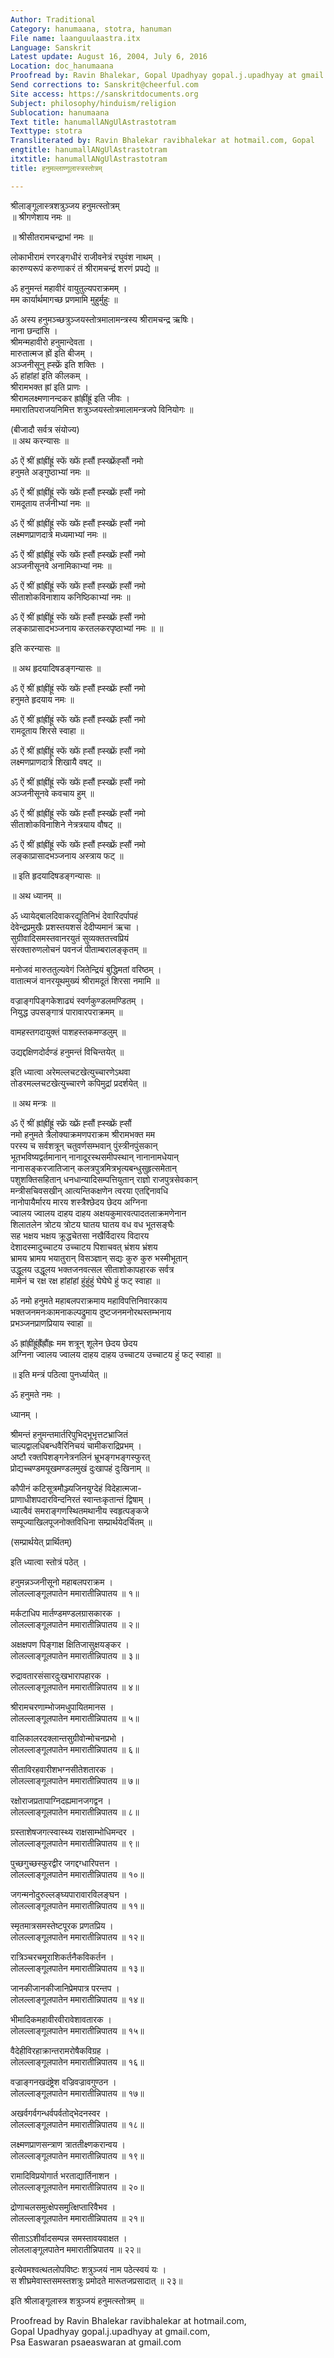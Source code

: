 ```yaml
---
Author: Traditional
Category: hanumaana, stotra, hanuman
File name: laanguulaastra.itx
Language: Sanskrit
Latest update: August 16, 2004, July 6, 2016
Location: doc_hanumaana
Proofread by: Ravin Bhalekar, Gopal Upadhyay gopal.j.upadhyay at gmail.com, PSA Easwaran
Send corrections to: Sanskrit@cheerful.com
Site access: https://sanskritdocuments.org
Subject: philosophy/hinduism/religion
Sublocation: hanumaana
Text title: hanumallANgUlAstrastotram
Texttype: stotra
Transliterated by: Ravin Bhalekar ravibhalekar at hotmail.com, Gopal
engtitle: hanumallANgUlAstrastotram
itxtitle: hanumallANgUlAstrastotram
title: हनुमल्लाण्गूलास्त्रस्तोत्रम्

---
```

  
 श्रीलाङ्गूलास्त्रशत्रुञ्जय हनुमत्स्तोत्रम्   
॥  श्रीगणेशाय नमः ॥  
  
॥ श्रीसीतरामचन्द्राभां नमः ॥  
  
लोकाभीरामं रणरङ्गधीरं राजीवनेत्रं रघुवंश नाथम् ।  
कारुण्यरूपं करुणाकरं तं श्रीरामचन्द्रं शरणं प्रपद्ये ॥  
  
ॐ हनुमन्तं महावीरं वायुतुल्यपराक्रमम् ।  
मम कार्यार्थमागच्छ प्रणमामि मुहुर्मुहुः ॥  
  
ॐ अस्य हनुमञ्च्छत्रुञ्जयस्तोत्रमालामन्त्रस्य श्रीरामचन्द्र ऋषिः।  
नाना छन्दांसि ।  
श्रीमन्महावीरो हनुमान्देवता ।  
मारुतात्मज ह्रों इति बीजम् ।  
अञ्जनीसूनु ह्स्फ्रें इति शक्तिः ।  
ॐ हांहांहां इति कीलकम् ।  
श्रीरामभक्त ह्रां इति प्राणः ।  
श्रीरामलक्ष्मणानन्दकर ह्रांह्रींह्रूं इति जीवः ।  
ममारातिपराजयनिमित्त शत्रुञ्जयस्तोत्रमालामन्त्रजपे विनियोगः ॥  
  
(बीजादौ सर्वत्र संयोज्य)  
॥ अथ करन्यासः ॥  
  
ॐ ऐं श्रीं ह्रांह्रींह्रूं स्फें ख्फें ह्सौं ह्स्ख्फ्रेंह्सौं नमो  
      हनुमते अङ्गुष्ठाभ्यां नमः ॥  
  
ॐ ऐं श्रीं ह्रांह्रींह्रूं स्फें ख्फें ह्सौं ह्स्ख्फ्रें ह्सौं नमो  
      रामदूताय तर्जनीभ्यां नमः ॥  
  
ॐ ऐं श्रीं ह्रांह्रींह्रूं स्फें ख्फें ह्सौं ह्स्ख्फ्रें ह्सौं नमो  
      लक्ष्मणप्राणदात्रे मध्यमाभ्यां नमः ॥  
  
ॐ ऐं श्रीं ह्रांह्रींह्रूं स्फें ख्फें ह्सौं ह्स्ख्फ्रें ह्सौं नमो  
      अञ्जनीसूनवे अनामिकाभ्यां नमः ॥  
  
ॐ ऐं श्रीं ह्रांह्रींह्रूं स्फें ख्फें ह्सौं ह्स्ख्फ्रें ह्सौं नमो  
      सीताशोकविनाशाय कनिष्ठिकाभ्यां नमः ॥  
  
ॐ ऐं श्रीं ह्रांह्रींह्रूं स्फें ख्फें ह्सौं ह्स्ख्फ्रें ह्सौं नमो  
      लङ्काप्रासादभञ्जनाय करतलकरपृष्ठाभ्यां नमः ॥ ॥  
  
इति करन्यासः ॥  
  
॥ अथ हृदयादिषडङ्गन्यासः ॥  
  
ॐ ऐं श्रीं ह्रांह्रींह्रूं स्फें ख्फें ह्सौं ह्स्ख्फ्रें ह्सौं नमो  
      हनुमते हृदयाय नमः ॥  
  
ॐ ऐं श्रीं ह्रांह्रींह्रूं स्फें ख्फें ह्सौं ह्स्ख्फ्रें ह्सौं नमो  
      रामदूताय शिरसे स्वाहा ॥  
  
ॐ ऐं श्रीं ह्रांह्रींह्रूं स्फें ख्फें ह्सौं ह्स्ख्फ्रें ह्सौं नमो  
      लक्ष्मणप्राणदात्रे शिखायै वषट् ॥  
  
ॐ ऐं श्रीं ह्रांह्रींह्रूं स्फें ख्फें ह्सौं ह्स्ख्फ्रें ह्सौं नमो  
      अञ्जनीसूनवे कवचाय हुम् ॥  
  
ॐ ऐं श्रीं ह्रांह्रींह्रूं स्फें ख्फें ह्सौं ह्स्ख्फ्रें ह्सौं नमो  
      सीताशोकविनाशिने नेत्रत्रयाय वौषट् ॥  
  
ॐ ऐं श्रीं ह्रांह्रींह्रूं स्फें ख्फें ह्सौं ह्स्ख्फ्रें ह्सौं नमो  
      लङ्काप्रासादभञ्जनाय अस्त्राय फट् ॥  
  
॥ इति हृदयादिषडङ्गन्यासः ॥  
  
॥  अथ ध्यानम्  ॥  
  
ॐ ध्यायेद्बालदिवाकरद्युतिनिभं देवारिदर्पापहं  
देवेन्द्रप्रमुखैः प्रशस्तयशसं देदीप्यमानं ऋचा ।  
सुग्रीवादिसमस्तवानरयुतं सुव्यक्ततत्त्वप्रियं  
संरक्तारुणलोचनं पवनजं पीताम्बरालङ्कृतम् ॥  
  
मनोजवं मारुततुल्यवेगं जितेन्द्रियं बुद्धिमतां वरिष्ठम् ।  
वातात्मजं वानरयूथमुख्यं श्रीरामदूतं शिरसा नमामि ॥  
  
वज्राङ्गपिङ्गकेशाढ्यं स्वर्णकुण्डलमण्डितम् ।  
नियुद्ध उपसङ्गात्रं पारावारपराक्रमम् ॥  
  
वामहस्तगदायुक्तं पाशहस्तकमण्डलुम् ॥  
  
उद्यद्दक्षिणदोर्दण्डं हनुमन्तं विचिन्तयेत् ॥  
  
इति ध्यात्वा अरेमल्लचटखेत्युच्चारणेऽथवा  
तोडरमल्लचटखेत्युच्चारणे कपिमुद्रां प्रदर्शयेत् ॥  
  
॥ अथ मन्त्रः ॥  
  
ॐ ऐं श्रीं ह्रांह्रींह्रूं स्फ्रें ख्फ्रें ह्सौं ह्स्ख्फ्रें ह्सौं  
नमो हनुमते त्रैलोक्याक्रमणपराक्रम श्रीरामभक्त मम  
परस्य च सर्वशत्रून् चतुवर्णसम्भवान् पुंस्त्रीनपुंसकान्  
भूतभविष्यद्वर्तमानान् नानादूरस्थसमीपस्थान् नानानामधेयान्  
नानासङ्करजातिजान् कलत्रपुत्रमित्रभृत्यबन्धुसुहृत्समेतान्  
पशुशक्तिसहितान् धनधान्यादिसम्पत्तियुतान् राज्ञो राजपुत्रसेवकान्  
मन्त्रीसचिवसखीन् आत्यन्तिकक्षणेन त्वरया एतद्दिनावधि  
नानोपायैर्मारय मारय शस्त्रैश्छेदय छेदय अग्निना  
ज्वालय ज्वालय दाहय दाहय अक्षयकुमारवत्पादतलाक्रमणेनान  
शिलातलेन त्रोटय त्रोटय घातय घातय वध वध भूतसङ्घैः  
सह भक्षय भक्षय क्रूद्धचेतसा नखैर्विदारय विदारय  
देशादस्मादुच्चाटय उच्चाटय पिशाचवत् भ्रंशय भ्रंशय  
भ्रामय भ्रामय भयातुरान् विसञ्ज्ञान् सद्यः कुरु कुरु भस्मीभूतान्  
उद्धूलय उद्धूलय भक्तजनवत्सल सीताशोकापहारक सर्वत्र  
मामेनं च रक्ष रक्ष हांहांहां हुंहुंहुं घेघेघे हुं फट् स्वाहा ॥  
  
ॐ नमो हनुमते महाबलपराक्रमाय महाविपत्तिनिवारकाय  
भक्तजनमनःकामनाकल्पद्रुमाय दुष्टजनमनोरथस्तम्भनाय  
प्रभञ्जनप्राणप्रियाय स्वाहा ॥  
  
ॐ ह्रांह्रींह्रूंह्रैंह्रौंह्रः मम शत्रून् शूलेन छेदय छेदय  
अग्निना ज्वालय ज्वालय दाहय दाहय उच्चाटय उच्चाटय हुं फट् स्वाहा ॥  
  
॥  इति मन्त्रं पठित्वा पुनर्ध्यायेत्  ॥  
  
ॐ हनुमते नमः ।  
  
ध्यानम् ।  
  
श्रीमन्तं हनुमन्तमार्तरिपुभिद्भूभृत्तटभ्राजितं  
चाल्पद्वालधिबन्धवैरिनिचयं चामीकराद्रिप्रभम् ।  
अष्टौ रक्तपिशङ्गनेत्रनलिनं भ्रूभङ्गभङ्गस्फुरत्  
प्रोद्यच्चण्डमयूखमण्डलमुखं दुःखापहं दुःखिनाम् ॥  
  
कौपीनं कटिसूत्रमौञ्ज्यजिनयुग्देहं विदेहात्मजा-  
प्राणाधीशपदारविन्दनिरतं स्वान्तःकृतान्तं द्विषाम् ।  
ध्यात्वैवं समराङ्गणस्थितमथानीय स्वहृत्पङ्कजे  
सम्पूज्याखिलपूजनोक्तविधिना सम्प्रार्थयेदर्चितम् ॥  
  
(सम्प्रार्थयेत् प्रार्थितम्)  
  
इति ध्यात्वा स्तोत्रं पठेत् ।  
  
हनुमन्नञ्जनीसूनो महाबलपराक्रम ।  
लोलल्लाङ्गूलपातेन ममारातीन्निपातय ॥ १॥  
  
मर्कटाधिप मार्तण्डमण्डलग्रासकारक ।  
लोलल्लाङ्गूलपातेन ममारातीन्निपातय ॥ २॥  
  
अक्षक्षपण पिङ्गाक्ष क्षितिजासुक्षयङ्कर ।  
लोलल्लाङ्गूलपातेन ममारातीन्निपातय ॥ ३॥  
  
रुद्रावतारसंसारदुःखभारापहारक ।  
लोलल्लाङ्गूलपातेन ममारातीन्निपातय ॥ ४॥  
  
श्रीरामचरणाम्भोजमधुपायितमानस ।  
लोलल्लाङ्गूलपातेन ममारातीन्निपातय ॥ ५॥  
  
वालिकालरदक्लान्तसुग्रीवोन्मोचनप्रभो ।  
लोलल्लाङ्गूलपातेन ममारातीन्निपातय ॥ ६॥  
  
सीताविरहवारीशभग्नसीतेशतारक ।  
लोलल्लाङ्गूलपातेन ममारातीन्निपातय ॥ ७॥  
  
रक्षोराजप्रतापाग्निदह्यमानजगद्वन ।  
लोलल्लाङ्गूलपातेन ममारातीन्निपातय ॥ ८॥  
  
ग्रस्ताशेषजगत्स्वास्थ्य राक्षसाम्भोधिमन्दर ।  
लोलल्लाङ्गूलपातेन ममारातीन्निपातय ॥ ९॥  
  
पुच्छगुच्छस्फुरद्वीर जगद्दग्धारिपत्तन ।  
लोलल्लाङ्गूलपातेन ममारातीन्निपातय ॥ १०॥  
  
जगन्मनोदुरुल्लङ्घ्यपारावारविलङ्घन ।  
लोलल्लाङ्गूलपातेन ममारातीन्निपातय ॥ ११॥  
  
स्मृतमात्रसमस्तेष्टपूरक प्रणतप्रिय ।  
लोलल्लाङ्गूलपातेन ममारातीन्निपातय ॥ १२॥  
  
रात्रिञ्चरचमूराशिकर्तनैकविकर्तन ।  
लोलल्लाङ्गूलपातेन ममारातीन्निपातय ॥ १३॥  
  
जानकीजानकीजानिप्रेमपात्र परन्तप ।  
लोलल्लाङ्गूलपातेन ममारातीन्निपातय ॥ १४॥  
  
भीमादिकमहावीरवीरावेशावतारक ।  
लोलल्लाङ्गूलपातेन ममारातीन्निपातय ॥ १५॥  
  
वैदेहीविरहाक्रान्तरामरोषैकविग्रह ।  
लोलल्लाङ्गूलपातेन ममारातीन्निपातय ॥ १६॥  
  
वज्राङ्गनखदंष्ट्रेश वज्रिवज्रावगुण्ठन ।  
लोलल्लाङ्गूलपातेन ममारातीन्निपातय ॥ १७॥  
  
अखर्वगर्वगन्धर्वपर्वतोद्भेदनस्वर ।  
लोलल्लाङ्गूलपातेन ममारातीन्निपातय ॥ १८॥  
  
लक्ष्मणप्राणसन्त्राण त्राततीक्ष्णकरान्वय ।  
लोलल्लाङ्गूलपातेन ममारातीन्निपातय ॥ १९॥  
  
रामादिविप्रयोगार्त भरताद्यार्तिनाशन ।  
लोलल्लाङ्गूलपातेन ममारातीन्निपातय ॥ २०॥  
  
द्रोणाचलसमुत्क्षेपसमुत्क्षिप्तारिवैभव ।  
लोलल्लाङ्गूलपातेन ममारातीन्निपातय ॥ २१॥  
  
सीताऽऽशीर्वादसम्पन्न समस्तावयवाक्षत ।  
लोललाङ्गूलपातेन ममारातीन्निपातय ॥ २२॥  
  
इत्येवमश्वत्थतलोपविष्टः शत्रुञ्जयं नाम पठेत्स्वयं यः ।  
स शीघ्रमेवास्तसमस्तशत्रुः प्रमोदते मारूतजप्रसादात् ॥ २३॥  
  
इति श्रीलाङ्गूलास्त्र शत्रुञ्जयं हनुमत्स्तोत्रम् ॥  
  
  
Proofread by Ravin Bhalekar ravibhalekar at hotmail.com,  
Gopal Upadhyay gopal.j.upadhyay at gmail.com,  
Psa Easwaran psaeaswaran at gmail.com  
  
